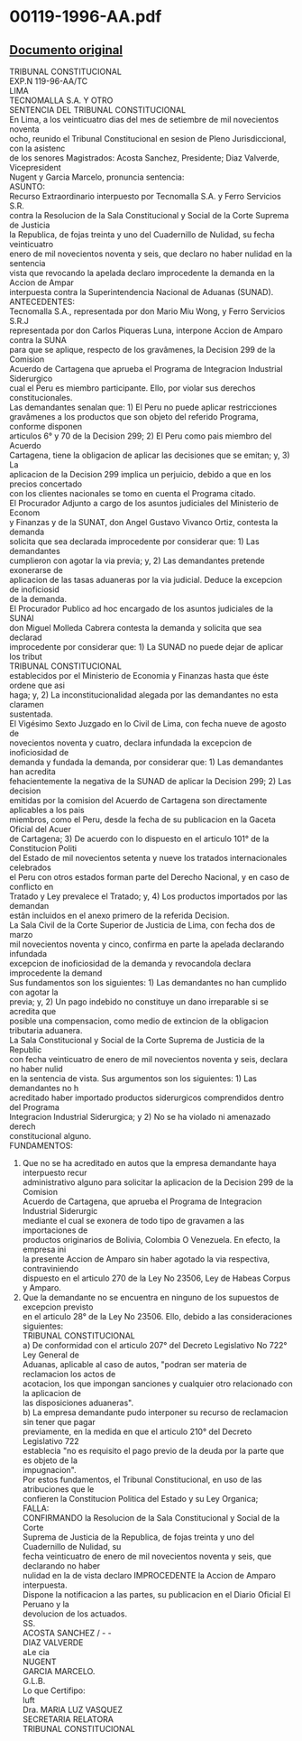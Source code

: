 
00119-1996-AA.pdf
=================
  
[Documento original](https://tc.gob.pe/jurisprudencia/1998/00119-1996-AA.pdf)  
---  
TRIBUNAL CONSTITUCIONAL  
EXP.N 119-96-AA/TC  
LIMA  
TECNOMALLA S.A. Y OTRO  
SENTENCIA DEL TRIBUNAL CONSTITUCIONAL  
En Lima, a los veinticuatro dias del mes de setiembre de mil novecientos noventa  
ocho, reunido el Tribunal Constitucional en sesion de Pleno Jurisdiccional, con la asistenc  
de los senores Magistrados: Acosta Sanchez, Presidente; Diaz Valverde, Vicepresident  
Nugent y Garcia Marcelo, pronuncia sentencia:  
ASUNTO:  
Recurso Extraordinario interpuesto por Tecnomalla S.A. y Ferro Servicios S.R.  
contra la Resolucion de la Sala Constitucional y Social de la Corte Suprema de Justicia  
la Republica, de fojas treinta y uno del Cuadernillo de Nulidad, su fecha veinticuatro  
enero de mil novecientos noventa y seis, que declaro no haber nulidad en la sentencia  
vista que revocando la apelada declaro improcedente la demanda en la Accion de Ampar  
interpuesta contra la Superintendencia Nacional de Aduanas (SUNAD).  
ANTECEDENTES:  
Tecnomalla S.A., representada por don Mario Miu Wong, y Ferro Servicios S.R.J  
representada por don Carlos Piqueras Luna, interpone Accion de Amparo contra la SUNA  
para que se aplique, respecto de los gravâmenes, la Decision 299 de la Comision  
Acuerdo de Cartagena que aprueba el Programa de Integracion Industrial Siderurgico  
cual el Peru es miembro participante. Ello, por violar sus derechos constitucionales.  
Las demandantes senalan que: 1) El Peru no puede aplicar restricciones  
gravâmenes a los productos que son objeto del referido Programa, conforme disponen  
articulos 6° y 70 de la Decision 299; 2) El Peru como pais miembro del Acuerdo  
Cartagena, tiene la obligacion de aplicar las decisiones que se emitan; y, 3) La  
aplicacion de la Decision 299 implica un perjuicio, debido a que en los precios concertado  
con los clientes nacionales se tomo en cuenta el Programa citado.  
El Procurador Adjunto a cargo de los asuntos judiciales del Ministerio de Econom  
y Finanzas y de la SUNAT, don Angel Gustavo Vivanco Ortiz, contesta la demanda  
solicita que sea declarada improcedente por considerar que: 1) Las demandantes  
cumplieron con agotar la via previa; y, 2) Las demandantes pretende exonerarse de  
aplicacion de las tasas aduaneras por la via judicial. Deduce la excepcion de inoficiosid  
de la demanda.  
El Procurador Publico ad hoc encargado de los asuntos judiciales de la SUNAI  
don Miguel Molleda Cabrera contesta la demanda y solicita que sea declarad  
improcedente por considerar que: 1) La SUNAD no puede dejar de aplicar los tribut  
TRIBUNAL CONSTITUCIONAL  
establecidos por el Ministerio de Economia y Finanzas hasta que éste ordene que asi  
haga; y, 2) La inconstitucionalidad alegada por las demandantes no esta claramen  
sustentada.  
El Vigésimo Sexto Juzgado en lo Civil de Lima, con fecha nueve de agosto de  
novecientos noventa y cuatro, declara infundada la excepcion de inoficiosidad de  
demanda y fundada la demanda, por considerar que: 1) Las demandantes han acredita  
fehacientemente la negativa de la SUNAD de aplicar la Decision 299; 2) Las decision  
emitidas por la comision del Acuerdo de Cartagena son directamente aplicables a los pais  
miembros, como el Peru, desde la fecha de su publicacion en la Gaceta Oficial del Acuer  
de Cartagena; 3) De acuerdo con lo dispuesto en el articulo 101° de la Constitucion Politi  
del Estado de mil novecientos setenta y nueve los tratados internacionales celebrados  
el Peru con otros estados forman parte del Derecho Nacional, y en caso de conflicto en  
Tratado y Ley prevalece el Tratado; y, 4) Los productos importados por las demandan  
estân incluidos en el anexo primero de la referida Decision.  
La Sala Civil de la Corte Superior de Justicia de Lima, con fecha dos de marzo  
mil novecientos noventa y cinco, confirma en parte la apelada declarando infundada  
excepcion de inoficiosidad de la demanda y revocandola declara improcedente la demand  
Sus fundamentos son los siguientes: 1) Las demandantes no han cumplido con agotar la  
previa; y, 2) Un pago indebido no constituye un dano irreparable si se acredita que  
posible una compensacion, como medio de extincion de la obligacion tributaria aduanera.  
La Sala Constitucional y Social de la Corte Suprema de Justicia de la Republic  
con fecha veinticuatro de enero de mil novecientos noventa y seis, declara no haber nulid  
en la sentencia de vista. Sus argumentos son los siguientes: 1) Las demandantes no h  
acreditado haber importado productos siderurgicos comprendidos dentro del Programa  
Integracion Industrial Siderurgica; y 2) No se ha violado ni amenazado derech  
constitucional alguno.  
FUNDAMENTOS:  
1. Que no se ha acreditado en autos que la empresa demandante haya interpuesto recur  
administrativo alguno para solicitar la aplicacion de la Decision 299 de la Comision  
Acuerdo de Cartagena, que aprueba el Programa de Integracion Industrial Siderurgic  
mediante el cual se exonera de todo tipo de gravamen a las importaciones de  
productos originarios de Bolivia, Colombia O Venezuela. En efecto, la empresa ini  
la presente Accion de Amparo sin haber agotado la via respectiva, contraviniendo  
dispuesto en el articulo 270 de la Ley No 23506, Ley de Habeas Corpus y Amparo.  
2. Que la demandante no se encuentra en ninguno de los supuestos de excepcion previsto  
en el articulo 28° de la Ley No 23506. Ello, debido a las consideraciones siguientes:  
TRIBUNAL CONSTITUCIONAL  
a) De conformidad con el articulo 207° del Decreto Legislativo No 722° Ley General de  
Aduanas, aplicable al caso de autos, "podran ser materia de reclamacion los actos de  
acotacion, los que impongan sanciones y cualquier otro relacionado con la aplicacion de  
las disposiciones aduaneras".  
b) La empresa demandante pudo interponer su recurso de reclamacion sin tener que pagar  
previamente, en la medida en que el articulo 210° del Decreto Legislativo 722  
establecia "no es requisito el pago previo de la deuda por la parte que es objeto de la  
impugnacion".  
Por estos fundamentos, el Tribunal Constitucional, en uso de las atribuciones que le  
confieren la Constitucion Politica del Estado y su Ley Organica;  
FALLA:  
CONFIRMANDO la Resolucion de la Sala Constitucional y Social de la Corte  
Suprema de Justicia de la Republica, de fojas treinta y uno del Cuadernillo de Nulidad, su  
fecha veinticuatro de enero de mil novecientos noventa y seis, que declarando no haber  
nulidad en la de vista declaro IMPROCEDENTE la Accion de Amparo interpuesta.  
Dispone la notificacion a las partes, su publicacion en el Diario Oficial El Peruano y la  
devolucion de los actuados.  
SS.  
ACOSTA SANCHEZ / - -  
DIAZ VALVERDE  
aLe cia  
NUGENT  
GARCIA MARCELO.  
G.L.B.  
Lo que Certifipo:  
luft  
Dra. MARIA LUZ VASQUEZ  
SECRETARIA RELATORA  
TRIBUNAL CONSTITUCIONAL